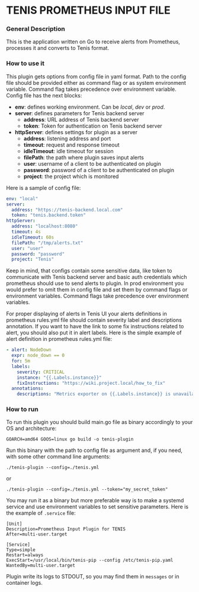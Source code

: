 # TENIS PROMETHEUS INPUT FILE

### General Description

This is the application written on Go to receive alerts from Prometheus, 
processes it and converts to Tenis format. 

### How to use it

This plugin gets options from config file in yaml format. Path to the config file 
should be provided either as command flag or as system environment variable. 
Command flag takes precedence over environment variable. Config file has the next blocks:

- **env**: defines working environment. Can be *local*, *dev* or *prod*.
- **server**: defines parameters for Tenis backend server
  - **address**: URL address of Tenis backend server
  - **token**: Token for authentication on Tenis backend server
- **httpServer**: defines settings for plugin as a server
  - **address**: listening address and port
  - **timeout**: request and response timeout
  - **idleTimeout**: idle timeout for session
  - **filePath**: the path where plugin saves input alerts
  - **user**: username of a client to be authenticated on plugin
  - **password**: password of a client to be authenticated on plugin
  - **project**: the project which is monitored

Here is a sample of config file:

```yaml
env: "local"
server:
  address: "https://tenis-backend.local.com"
  token: "tenis.backend.token"
httpServer:
  address: "localhost:8080"
  timeout: 4s
  idleTimeout: 60s
  filePath: "/tmp/alerts.txt"
  user: "user"
  password: "password"
  project: "Tenis"
```
Keep in mind, that configs contain some sensitive data, like token to communicate with Tenis backend server and basic
auth credentials which prometheus should use to send alerts to plugin. In prod environment you would prefer to omit 
them in config file and set them by command flags or environment variables. Command flags take precedence over
environment variables.

For proper displaying of alerts in Tenis UI your alerts definitions in prometheus rules.yml file should contain severity
label and descriptions annotation. If you want to have the link to some fix instructions related to alert, you should 
also put it in alert labels. Here is the simple example of alert definition in prometheus rules.yml file:

```yaml
- alert: NodeDown
  expr: node_down == 0
  for: 5m
  labels:
    severity: CRITICAL
    instance: "{{.Labels.instance}}"
    fixInstructions: "https://wiki.project.local/how_to_fix"
  annotations:
    descriptions: "Metrics exporter on {{.Labels.instance}} is unavailable"
```

### How to run

To run this plugin you should build main.go file as binary accordingly to your OS and architecture:

```shell
GOARCH=amd64 GOOS=linux go build -o tenis-plugin
```

Run this binary with the path to config file as argument and, if you need, with some other command line arguments:

```shell
./tenis-plugin --config=./tenis.yml
```
or
```shell
./tenis-plugin --config=./tenis.yml --token="my_secret_token" 
```

You may run it as a binary but more preferable way is to make a systemd service and use environment variables to
set sensitive parameters. Here is the example of `.service` file:

```shell
[Unit]
Description=Prometheus Input Plugin for TENIS
After=multi-user.target

[Service]
Type=simple
Restart=always
ExecStart=/usr/local/bin/tenis-pip --config /etc/tenis-pip.yaml
WantedBy=multi-user.target
```

Plugin write its logs to STDOUT, so you may find them in `messages` or in container logs.
